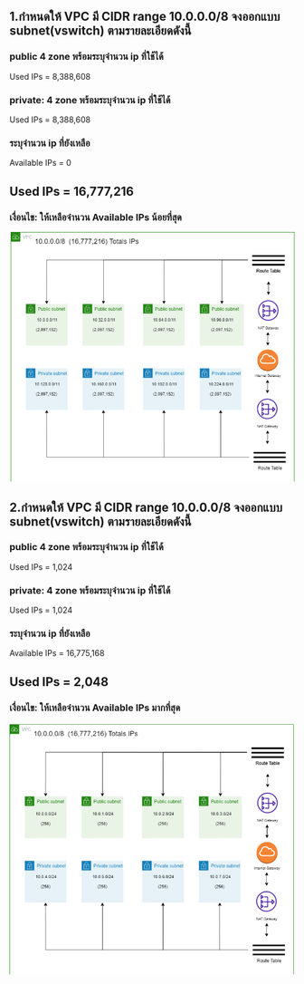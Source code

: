 ## 1.กำหนดให้ VPC มี CIDR range 10.0.0.0/8 จงออกแบบ subnet(vswitch) ตามรายละเอียดดังนี้
### public 4 zone พร้อมระบุจำนวน ip ที่ใช้ได้
Used IPs = 8,388,608
### private: 4 zone พร้อมระบุจำนวน ip ที่ใช้ได้
Used IPs = 8,388,608
### ระบุจำนวน ip ที่ยังเหลือ
Available IPs = 0
## Used IPs = 16,777,216
### เงื่อนไข: ให้เหลือจำนวน Available IPs น้อยที่สุด
![achiture](/lab05-2023-01-26/as-1.png)
## 2.กำหนดให้ VPC มี CIDR range 10.0.0.0/8 จงออกแบบ subnet(vswitch) ตามรายละเอียดดังนี้
### public 4 zone พร้อมระบุจำนวน ip ที่ใช้ได้
Used IPs = 1,024
### private: 4 zone พร้อมระบุจำนวน ip ที่ใช้ได้
Used IPs = 1,024
### ระบุจำนวน ip ที่ยังเหลือ
Available IPs = 16,775,168
## Used IPs = 2,048
### เงื่อนไข: ให้เหลือจำนวน Available IPs มากที่สุด
![achiture](/lab05-2023-01-26/as-2.png)
